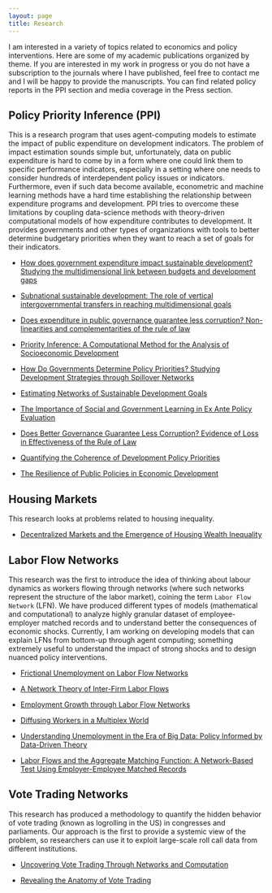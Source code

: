 ```yaml
---
layout: page
title: Research
---
```


I am interested in a variety of topics related to economics and policy interventions.
Here are some of my academic publications organized by theme.
If you are interested in my work in progress or you do not have a subscription to the journals where I have published, feel free to contact me and I will be happy to provide the manuscripts.
You can find related policy reports in the PPI section and media coverage in the Press section.


## Policy Priority Inference (PPI)
This is a research program that uses agent-computing models to estimate the impact of public expenditure on development indicators.
The problem of impact estimation sounds simple but, unfortunately, data on public expenditure is hard to come by in a form where one could link them to specific performance indicators, especially in a setting where one needs to consider hundreds of interdependent policy issues or indicators.
Furthermore, even if such data become available, econometric and machine learning methods have a hard time establishing the relationship between expenditure programs and development.
PPI tries to overcome these limitations by coupling data-science methods with theory-driven computational models of how expenditure contributes to development.
It provides governments and other types of organizations with tools to better determine budgetary priorities when they want to reach a set of goals for their indicators.

* <a target="_blank" rel="noopener noreferrer" href="https://doi.org/10.1007/s11625-022-01095-1">How does government expenditure impact sustainable development? Studying the multidimensional link between budgets and development gaps</a>

* <a target="_blank" rel="noopener noreferrer" href="https://doi.org/10.1016/j.seps.2021.101155">Subnational sustainable development: The role of vertical intergovernmental transfers in reaching multidimensional goals</a>

* <a target="_blank" rel="noopener noreferrer" href="https://doi.org/10.1007/s10101-021-00252-z">Does expenditure in public governance guarantee less corruption? Non-linearities and complementarities of the rule of law</a>

* <a target="_blank" rel="noopener noreferrer" href="https://doi.org/10.1017/dap.2020.18">Priority Inference: A Computational Method for the Analysis of Socioeconomic Development</a>

* <a target="_blank" rel="noopener noreferrer" href="https://doi.org/10.1016/j.jebo.2018.07.017">How Do Governments Determine Policy Priorities? Studying Development Strategies through Spillover Networks</a>
  
* <a target="_blank" rel="noopener noreferrer" href="https://doi.org/10.1016/j.im.2020.103342">Estimating Networks of Sustainable Development Goals</a>

* <a target="_blank" rel="noopener noreferrer" href="https://doi.org/10.1016/j.jpolmod.2019.01.001">The Importance of Social and Government Learning in Ex Ante Policy Evaluation</a>

* <a target="_blank" rel="noopener noreferrer" href="https://arxiv.org/abs/1902.00428">Does Better Governance Guarantee Less Corruption? Evidence of Loss in Effectiveness of the Rule of Law</a>

* <a target="_blank" rel="noopener noreferrer" href="https://doi.org/10.1111/dpr.12498">Quantifying the Coherence of Development Policy Priorities</a>

* <a target="_blank" rel="noopener noreferrer" href="https://doi.org/10.1155/2018/9672849">The Resilience of Public Policies in Economic Development</a>


## Housing Markets
This research looks at problems related to housing inequality.

* <a target="_blank" rel="noopener noreferrer" href="https://doi.org/10.1016/j.compenvurbsys.2020.101541">Decentralized Markets and the Emergence of Housing Wealth Inequality</a>



## Labor Flow Networks
This research was the first to introduce the idea of thinking about labour dynamics as workers flowing through networks (where such networks represent the structure of the labor market), coining the term `Labor Flow Network` (LFN).
We have produced different types of models (mathematical and computational) to analyze highly granular dataset of employee-employer matched records and to understand better the consequences of economic shocks.
Currently, I am working on developing models that can explain LFNs from bottom-up through agent computing; something extremely useful to understand the impact of strong shocks and to design nuanced policy interventions.

* <a target="_blank" rel="noopener noreferrer" href="https://doi.org/10.1016/j.jebo.2019.02.028">Frictional Unemployment on Labor Flow Networks</a>

* <a target="_blank" rel="noopener noreferrer" href="https://doi.org/10.1140/epjds/s13688-020-00251-w">A Network Theory of Inter-Firm Labor Flows</a>

* <a target="_blank" rel="noopener noreferrer" href="https://doi.org/10.1371/journal.pone.0060808">Employment Growth through Labor Flow Networks</a>

* <a target="_blank" rel="noopener noreferrer" href="http://dx.doi.org/10.2139/ssrn.3056730">Diffusing Workers in a Multiplex World</a>

* <a target="_blank" rel="noopener noreferrer" href="https://doi.org/10.1002/poi3.136">Understanding Unemployment in the Era of Big Data: Policy Informed by Data-Driven Theory</a>

* <a target="_blank" rel="noopener noreferrer" href="https://doi.org/10.1016/j.econlet.2015.08.009">Labor Flows and the Aggregate Matching Function: A Network-Based Test Using Employer-Employee Matched Records</a>


## Vote Trading Networks
This research has produced a methodology to quantify the hidden behavior of vote trading (known as logrolling in the US) in congresses and parliaments.
Our approach is the first to provide a systemic view of the problem, so researchers can use it to exploit large-scale roll call data from different institutions.

* <a target="_blank" rel="noopener noreferrer" href="http://dx.doi.org/10.2139/ssrn.3047871">Uncovering Vote Trading Through Networks and Computation</a>

* <a target="_blank" rel="noopener noreferrer" href="http://dx.doi.org/10.2139/ssrn.2864445 ">Revealing the Anatomy of Vote Trading</a>

